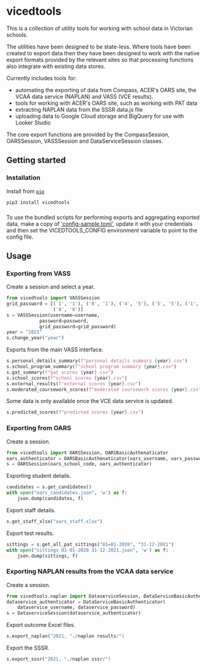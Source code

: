 # vicedtools

This is a collection of utility tools for working with school data in Victorian schools.

The utilities have been designed to be state-less. Where tools have been created to export data then they have been designed to work with the native export formats provided by the relevant sites so that processing functions also integrate with existing data stores.

Currently includes tools for:

- automating the exporting of data from Compass, ACER's OARS site, the VCAA data service (NAPLAN) and VASS (VCE results).
- tools for working with ACER's OARS site, such as working with PAT data
- extracting NAPLAN data from the SSSR data.js file
- uploading data to Google Cloud storage and BigQuery for use with Looker Studio

The core export functions are provided by the CompassSession, OARSSession, VASSSession and DataServiceSession classes.

## Getting started

### Installation

Install from [`pip`](https://pypi.org/project/vicedtools/)

```shell
pip3 install vicedtools
```

### 

To use the bundled scripts for performing exports and aggregating exported data, make a copy of ['config-sample.toml'](/src/vicedtools/config-sample.toml), update it with your credentials and then set the VICEDTOOLS_CONFIG environment variable to point to the config file.

## Usage

### Exporting from VASS
Create a session and select a year.
```python
from vicedtools import VASSSession
grid_password = [('1', '1'), ('8', '1'), ('4', '5'), ('5', '5'), ('1', '8'), 
                 ('8', '8')]
s = VASSSession(username=username,
            password=password,
            grid_password=grid_password)
year = "2021"
s.change_year("year")
```
Exports from the main VASS interface.
```python
s.personal_details_summary(f"personal details summary {year}.csv")
s.school_program_summary(f"school program summary {year}.csv")
s.gat_summary(f"gat scores {year}.csv")
s.school_scores(f"school scores {year}.csv")
s.external_results(f"external scores {year}.csv")
s.moderated_coursework_scores(f"moderated coursework scores {year}.csv")
```
Some data is only available once the VCE data service is updated.
```python
s.predicted_scores(f"predicted scores {year}.csv")
```

### Exporting from OARS
Create a session.
```python
from vicedtools import OARSSession, OARSBasicAuthenaticator
oars_authenticator = OARSBasicAuthenaticator(oars_username, oars_password)
s = OARSSession(oars_school_code, oars_authenticator)
```
Exporting student details.
```python
candidates = s.get_candidates()
with open("oars_candidates.json", 'w') as f:
    json.dump(candidates, f)
```
Export staff details.
```python
s.get_staff_xlsx("oars_staff.xlsx")
```
Export test results.
```python
sittings = s.get_all_pat_sittings("01=01-2020", "31-12-2021")
with open("sittings 01-01-2020 31-12-2021.json", 'w') as f:
    json.dump(sittings, f)
```

### Exporting NAPLAN results from the VCAA data service
Create a session.
```python
from vicedtools.naplan import DataserviceSession, DataServiceBasicAuthenticator
dataservice_authenticator = DataServiceBasicAuthenticator(
    dataservice_username, dataservice_password)
s = DataserviceSession(dataservice_authenticator)
```
Export outcome Excel files.
```python
s.export_naplan("2021, "./naplan results/")
```
Export the SSSR.
```python
s.export_sssr("2021, "./naplan sssr/")
```